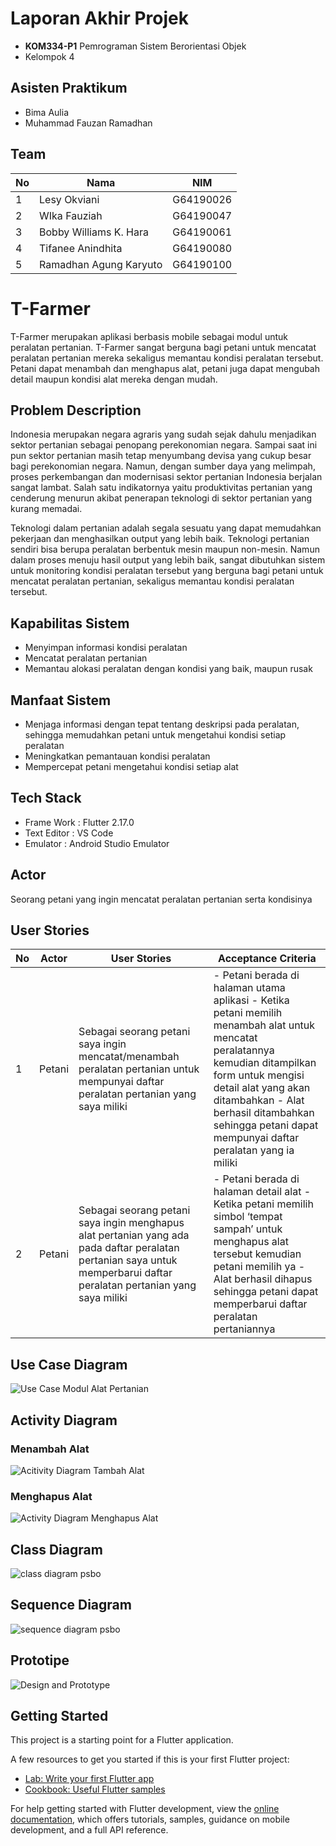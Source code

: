 # Laporan Akhir Projek
- **KOM334-P1** Pemrograman Sistem Berorientasi Objek
- Kelompok 4

## Asisten Praktikum
- Bima Aulia
- Muhammad Fauzan Ramadhan

## Team
<table>
  <thead>
      <th>No</th>
      <th>Nama</th>
      <th>NIM</th>
  </thead>
  
  <tbody>
    <tr>
      <td>1</td>
      <td>Lesy Okviani</td>
      <td>G64190026</td>
     </tr> 
    <tr>
      <td>2</td>
      <td>WIka Fauziah</td>
      <td>G64190047</td>
    </tr> 
    <tr>
      <td>3</td>
      <td>Bobby Williams K. Hara</td>
      <td>G64190061</td>
    </tr>
    <tr>
      <td>4</td>
      <td>Tifanee Anindhita</td>
      <td>G64190080</td>
    </tr>
    <tr>
      <td>5</td>
      <td>Ramadhan Agung Karyuto</td>
      <td>G64190100</td>
     </tr>
    </tbody>
</table> 


# T-Farmer

T-Farmer merupakan aplikasi berbasis mobile sebagai modul untuk peralatan pertanian. T-Farmer sangat berguna bagi petani untuk mencatat peralatan pertanian mereka sekaligus memantau kondisi peralatan tersebut. Petani dapat menambah dan menghapus alat, petani juga dapat mengubah detail maupun kondisi alat mereka dengan mudah.

## Problem Description 

Indonesia merupakan negara agraris yang sudah sejak dahulu menjadikan sektor pertanian sebagai penopang perekonomian negara. Sampai saat ini pun sektor pertanian masih tetap menyumbang devisa yang cukup besar bagi perekonomian negara. Namun, dengan sumber daya yang melimpah, proses perkembangan dan modernisasi sektor pertanian Indonesia berjalan sangat lambat. Salah satu indikatornya yaitu produktivitas pertanian yang cenderung menurun akibat penerapan teknologi di sektor pertanian yang kurang memadai.

Teknologi dalam pertanian adalah segala sesuatu yang dapat memudahkan pekerjaan dan menghasilkan output yang lebih baik. Teknologi pertanian sendiri bisa berupa peralatan berbentuk mesin maupun non-mesin. Namun dalam proses menuju hasil output yang lebih baik, sangat dibutuhkan sistem untuk monitoring kondisi peralatan tersebut yang berguna bagi petani untuk mencatat peralatan pertanian, sekaligus memantau kondisi peralatan tersebut.

## Kapabilitas Sistem

- Menyimpan informasi kondisi peralatan
- Mencatat peralatan pertanian 
- Memantau alokasi peralatan dengan kondisi yang baik, maupun rusak

## Manfaat Sistem

- Menjaga informasi dengan tepat tentang deskripsi pada peralatan, sehingga memudahkan petani untuk mengetahui kondisi setiap peralatan
- Meningkatkan pemantauan kondisi peralatan
- Mempercepat petani mengetahui kondisi setiap alat

## Tech Stack

- Frame Work  : Flutter 2.17.0
- Text Editor : VS Code
- Emulator    : Android Studio Emulator

## Actor
Seorang petani yang ingin mencatat peralatan pertanian serta kondisinya

## User Stories
<table>
  <thead>
      <th>No</th>
      <th>Actor</th>
      <th>User Stories</th>
      <th>Acceptance Criteria</th>
  </thead>
   <tbody>
    <tr>
      <td>1</td>
      <td>Petani</td>
      <td>Sebagai seorang petani saya ingin mencatat/menambah peralatan pertanian untuk mempunyai daftar peralatan pertanian yang saya miliki</td>
      <td> - Petani berada di halaman utama aplikasi
           - Ketika petani memilih menambah alat untuk mencatat peralatannya kemudian ditampilkan form untuk mengisi detail alat yang akan ditambahkan
           - Alat berhasil ditambahkan sehingga petani dapat mempunyai daftar peralatan yang ia miliki
      </td>
     </tr>
      <tr>
      <td>2</td>
      <td>Petani</td>
      <td>Sebagai seorang petani saya ingin menghapus alat pertanian yang ada pada daftar peralatan pertanian saya untuk memperbarui daftar peralatan pertanian  yang saya miliki </td>
      <td> - Petani berada di halaman detail alat
           - Ketika petani memilih simbol ‘tempat sampah’  untuk menghapus alat tersebut kemudian petani memilih ya
           - Alat berhasil dihapus sehingga petani dapat memperbarui daftar peralatan pertaniannya
      </td>
     </tr>
   </tbody>
</table>

## Use Case Diagram

![Use Case Modul Alat Pertanian](https://user-images.githubusercontent.com/66372277/174416224-2afa4378-7045-483a-8085-56bc9628587e.jpg)

## Activity Diagram

### Menambah Alat

![Acitivity Diagram Tambah Alat](https://user-images.githubusercontent.com/66372277/174416289-97d19184-9861-4655-8903-0e7067e419ae.jpg)

### Menghapus Alat

![Activity Diagram Menghapus Alat](https://user-images.githubusercontent.com/66372277/174416295-5ecba4a4-2670-483b-883c-15840b9a375e.jpg)

## Class Diagram

![class diagram psbo](https://user-images.githubusercontent.com/66372277/174416326-15d5490b-d7c5-423c-8660-bbbad3e9df7a.jpeg)

## Sequence Diagram

![sequence diagram psbo](https://user-images.githubusercontent.com/66372277/174416332-14db8573-2786-439c-a5a6-c2f1eb5c33d8.jpeg)

## Prototipe

![Design and Prototype](https://user-images.githubusercontent.com/66372277/174418548-a24b8490-cb6d-43f1-a67b-e14287569eea.png)

## Getting Started

This project is a starting point for a Flutter application.

A few resources to get you started if this is your first Flutter project:

- [Lab: Write your first Flutter app](https://docs.flutter.dev/get-started/codelab)
- [Cookbook: Useful Flutter samples](https://docs.flutter.dev/cookbook)

For help getting started with Flutter development, view the
[online documentation](https://docs.flutter.dev/), which offers tutorials,
samples, guidance on mobile development, and a full API reference.
